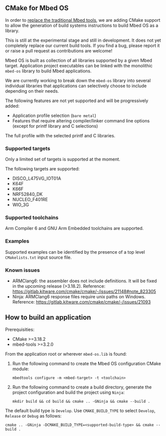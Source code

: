 ## CMake for Mbed OS

In order to [replace the traditional Mbed tools](https://os.mbed.com/blog/entry/Introducing-the-new-Mbed-Tools/), we are adding CMake support to allow the generation of build systems instructions to build Mbed OS as a library.

This is still at the experimental stage and still in development. It does not yet completely replace our current build tools. If you find a bug, please report it or raise a pull request as contributions are welcome!

Mbed OS is built as collection of all libraries supported by a given Mbed target. Application project executables can be linked with the monolithic `mbed-os` library to build Mbed applications.

We are currently working to break down the `mbed-os` library into several individual libraries that applications can selectively choose to include depending on their needs.

The following features are not yet supported and will be progressively added:
* Application profile selection (`bare metal`)
* Features that require altering compiler/linker command line options (except for printf library and C selections)

The full profile with the selected printf and C libraries.

### Supported targets

Only a limited set of targets is supported at the moment.

The following targets are supported:
- DISCO_L475VG_IOT01A 
- K64F 
- K66F
- NRF52840_DK
- NUCLEO_F401RE
- WIO_3G

### Supported toolchains

Arm Compiler 6 and GNU Arm Embedded toolchains are supported.

### Examples

Supported examples can be identified by the presence of a top level `CMakelists.txt` input source file.

### Known issues

- ARMClang6: the assembler does not include definitions. It will be fixed in the upcoming release (>3.18.2). Reference: https://gitlab.kitware.com/cmake/cmake/-/issues/21148#note_823305
- Ninja: ARMClang6 response files require unix paths on Windows. Reference: https://gitlab.kitware.com/cmake/cmake/-/issues/21093

## How to build an application

Prerequisities:
- CMake >=3.18.2
- mbed-tools >=3.2.0

From the application root or wherever `mbed-os.lib` is found:
1. Run the following command to create the Mbed OS configuration CMake module: 

    ```
    mbedtools configure -m <mbed-target> -t <toolchain>
    ```

1. Run the following command to create a build directory, generate the project configuration and build the project using `Ninja`: 

    ```
    mkdir build && cd build && cmake .. -GNinja && cmake --build .
    ```

The default build type is `Develop`. Use `CMAKE_BUILD_TYPE` to select `Develop`, `Release` or `Debug` as follows: 

```
cmake .. -GNinja -DCMAKE_BUILD_TYPE=<supported-build-type> && cmake --build .
```
